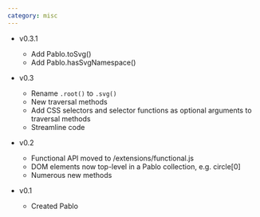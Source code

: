 ```yaml
---
category: misc
---
```



* v0.3.1
    - Add Pablo.toSvg()
    - Add Pablo.hasSvgNamespace()

* v0.3
    - Rename `.root()` to `.svg()`
    - New traversal methods
    - Add CSS selectors and selector functions as optional arguments to traversal methods
    - Streamline code

* v0.2
    - Functional API moved to /extensions/functional.js
    - DOM elements now top-level in a Pablo collection, e.g. circle\[0\]
    - Numerous new methods

* v0.1
    - Created Pablo
